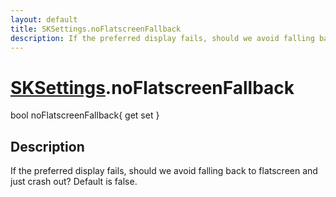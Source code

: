 ```yaml
---
layout: default
title: SKSettings.noFlatscreenFallback
description: If the preferred display fails, should we avoid falling back to flatscreen and just crash out? Default is false.
---
```

# [SKSettings]({{site.url}}/Pages/StereoKit/SKSettings.html).noFlatscreenFallback

<div class='signature' markdown='1'>
bool noFlatscreenFallback{ get set }
</div>

## Description
If the preferred display fails, should we avoid falling
back to flatscreen and just crash out? Default is false.

